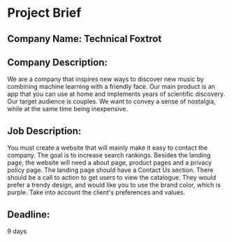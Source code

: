 # Project Brief

## Company Name: Technical Foxtrot

## Company Description:
We are a company that inspires new ways to discover new music by combining machine learning with a friendly face. Our main product is an app that you can use at home and implements years of scientific discovery. Our target audience is couples. We want to convey a sense of nostalgia, while at the same time being inexpensive.

## Job Description:
You must create a website that will mainly make it easy to contact the company. The goal is to increase search rankings. Besides the landing page, the website will need a about page, product pages and a privacy policy page. The landing page should have a Contact Us section. There should be a call to action to get users to view the catalogue. They would prefer a trendy design, and would like you to use the brand color, which is purple. Take into account the client's preferences and values.

## Deadline:
9 days